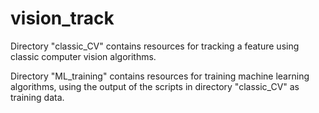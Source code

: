 # vision_track

Directory "classic_CV" contains resources for tracking a feature using classic computer vision algorithms.

Directory "ML_training" contains resources for training machine learning algorithms, using the output of the scripts in directory "classic_CV" as training data.